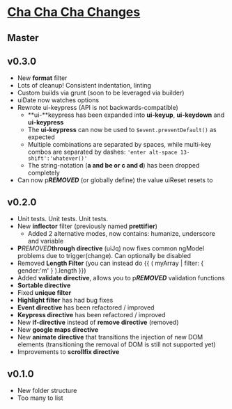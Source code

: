 # [Cha Cha Cha Changes](http://www.youtube.com/watch?v=pl3vxEudif8&t=0m53s)

## Master

## v0.3.0
* New **format** filter
* Lots of cleanup! Consistent indentation, linting
* Custom builds via grunt (soon to be leveraged via builder)
* uiDate now watches options
* Rewrote ui-keypress (API is not backwards-compatible)
  * **ui-**keypress has been expanded into **ui-keyup**, **ui-keydown** and **ui-keypress**
  * The **ui-keypress** can now be used to `$event.preventDefault()` as expected
  * Multiple combinations are separated by spaces, while multi-key combos are separated by dashes: `'enter alt-space 13-shift':'whatever()'`
  * The string-notation (__a and be or c and d__) has been dropped completely
* Can now p***REMOVED*** (or globally define) the value uiReset resets to

## v0.2.0
* Unit tests. Unit tests. Unit tests.
* New **inflector** filter (previously named **prettifier**)
  * Added 2 alternative modes, now contains: humanize, underscore and variable
* **P***REMOVED***through directive** (uiJq) now fixes common ngModel problems due to trigger(change). Can optionally be disabled
* Removed **Length Filter** (you can instead do {{ ( myArray | filter: { gender:'m' } ).length }})
* Added **validate directive**, allows you to p***REMOVED*** validation functions
* **Sortable directive**
* Fixed **unique filter**
* **Highlight filter** has had bug fixes
* **Event directive** has been refactored / improved
* **Keypress directive** has been refactored / improved
* New **if-directive** instead of **remove directive** (removed)
* New **google maps directive**
* New **animate directive** that transitions the injection of new DOM elements (transitioning the removal of DOM is still not supported yet)
* Improvements to **scrollfix directive**

## v0.1.0
* New folder structure
* Too many to list